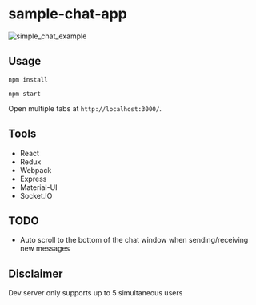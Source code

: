 # sample-chat-app

![simple_chat_example](https://cloud.githubusercontent.com/assets/7233925/22809007/f19d3d44-eef4-11e6-9f92-c708241fff0c.PNG)

## Usage
```
npm install
```
```
npm start
```
Open multiple tabs at `http://localhost:3000/`.

## Tools
- React
- Redux
- Webpack
- Express
- Material-UI
- Socket.IO

## TODO
- Auto scroll to the bottom of the chat window when sending/receiving new messages

## Disclaimer
Dev server only supports up to 5 simultaneous users
